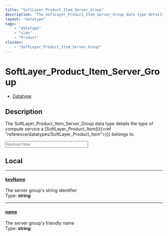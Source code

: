 ```yaml
---
title: "SoftLayer_Product_Item_Server_Group"
description: "The SoftLayer_Product_Item_Server_Group data type details the type of compute service a [SoftLayer_Product_Item]({{<ref... "
layout: "datatype"
tags:
    - "datatype"
    - "sldn"
    - "Product"
classes:
    - "SoftLayer_Product_Item_Server_Group"
---
```


# SoftLayer_Product_Item_Server_Group
<div id='service-datatype'>
    <ul id='sldn-reference-tabs'>
        <li id='datatype'> <a href='/reference/datatypes/SoftLayer_Product_Item_Server_Group' >Datatype</a></li>
    </ul>
</div>

## Description 
The SoftLayer_Product_Item_Server_Group data type details the type of compute service a [SoftLayer_Product_Item]({{<ref "reference/datatypes/SoftLayer_Product_Item">}}) belongs to. 





<!-- Service Filer BEGIN -->
<div class="view-filters">
        <div class="clearfix">
            <div class="search-input-box">
                <input placeholder="Method Filter" onkeyup="titleSearch(inputId='prop-input', divId='properties', elementClass='prop-row')" 
                    type="text" id="prop-input" value="" size="30" maxlength="128" class="form-text">
            </div>
        </div>
</div>
<!-- Service Filer END -->

<div id="properties" class="content">
<div id="localProperties" class="prop-content" >

## Local
-----
[keyName]: #keyname
#### [keyName]
The server group's string identifier  
<span class="type-label">Type: </span>**string**

-----
[name]: #name
#### [name]
The server group's friendly name  
<span class="type-label">Type: </span>**string**

</div>
<!-- LOCAL PROPERTY END -->

</div>


